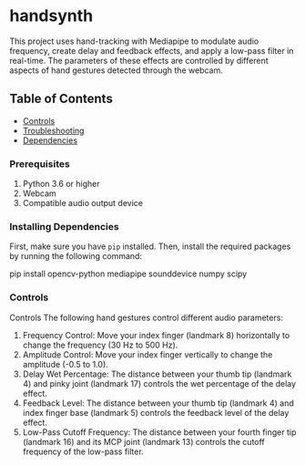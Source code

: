 # handsynth

This project uses hand-tracking with Mediapipe to modulate audio frequency, create delay and feedback effects, and apply a low-pass filter in real-time. The parameters of these effects are controlled by different aspects of hand gestures detected through the webcam.

## Table of Contents

- [Controls](#controls)
- [Troubleshooting](#troubleshooting)
- [Dependencies](#dependencies)


### Prerequisites

1. Python 3.6 or higher
2. Webcam
3. Compatible audio output device

### Installing Dependencies

First, make sure you have `pip` installed. Then, install the required packages by running the following command:

pip install opencv-python mediapipe sounddevice numpy scipy

### Controls

Controls
The following hand gestures control different audio parameters:

1. Frequency Control: Move your index finger (landmark 8) horizontally to change the frequency (30 Hz to 500 Hz).
2. Amplitude Control: Move your index finger vertically to change the amplitude (-0.5 to 1.0).
3. Delay Wet Percentage: The distance between your thumb tip (landmark 4) and pinky joint (landmark 17) controls the wet percentage of the delay effect.
4. Feedback Level: The distance between your thumb tip (landmark 4) and index finger base (landmark 5) controls the feedback level of the delay effect.
5. Low-Pass Cutoff Frequency: The distance between your fourth finger tip (landmark 16) and its MCP joint (landmark 13) controls the cutoff frequency of the low-pass filter.